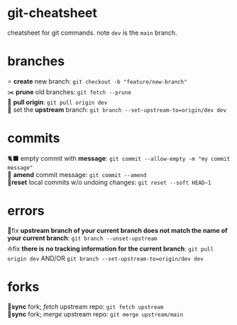# git-cheatsheet
cheatsheet for git commands. note `dev` is the `main` branch.

# branches
:star: **create** new branch: `git checkout -b "feature/new-branch"`  
:scissors: **prune** old branches: `git fetch --prune`  
🥇 **pull origin**: `git pull origin dev`  
🍥 set the **upstream** branch: `git branch --set-upstream-to=origin/dev dev`

# commits
🐈‍⬛ empty commit with **message**: `git commit --allow-empty -m "my commit message"`  
:bug: **amend** commit message: `git commit --amend`  
🌭**reset** local commits w/o undoing changes: `git reset --soft HEAD~1`

# errors
🌊fix **upstream branch of your current branch does not match the name of your current branch**: `git branch --unset-upstream`  
⛵fix **there is no tracking information for the current branch**: `git pull origin dev` AND/OR `git branch --set-upstream-to=origin/dev dev`

# forks
🐶**sync** fork; _fetch_ upstream repo: `git fetch upstream`   
🍴**sync** fork; _merge_ upstream repo: `git merge upstream/main`

